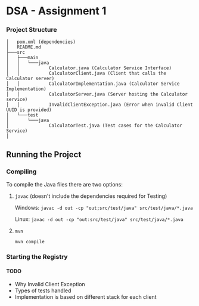 # DSA - Assignment 1
### Project Structure
```
│   pom.xml (dependencies)
│   README.md 
├───src
│   ├───main
│   │   └───java
│   │           Calculator.java (Calculator Service Interface)
│   │           CalculatorClient.java (Client that calls the Calculator server)
│   │           CalculatorImplementation.java (Calculator Service Implementation)
│   │           CalculatorServer.java (Server hosting the Calculator service)
│   │           InvalidClientException.java (Error when invalid Client UUID is provided)
│   └───test
│       └───java
│               CalculatorTest.java (Test cases for the Calculator Service)
│
```
## Running the Project
### Compiling
To compile the Java files there are two options:
1. `javac` (doesn't include the dependencies required for Testing)
    
    Windows: `javac -d out -cp "out;src/test/java" src/test/java/*.java`

    Linux: `javac -d out -cp "out:src/test/java" src/test/java/*.java`
2. `mvn` 

    `mvn compile`

### Starting the Registry


#### TODO

- Why Invalid Client Exception
- Types of tests handled
- Implementation is based on different stack for each client